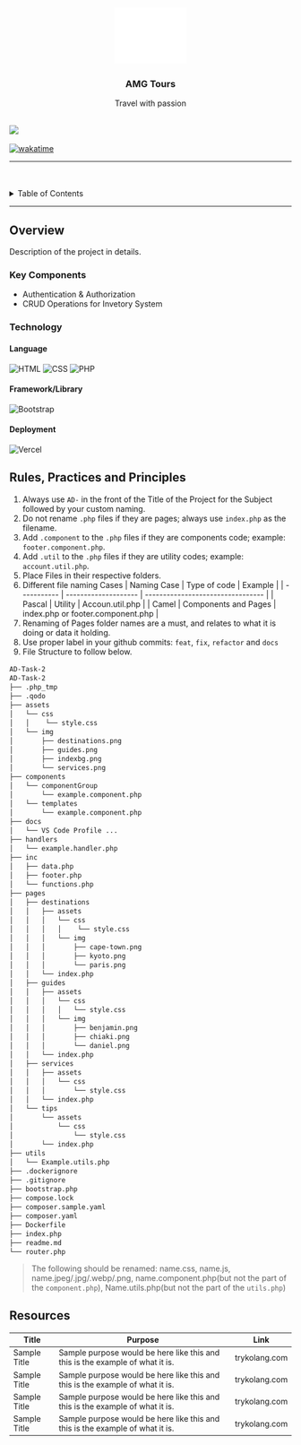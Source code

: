 <a name="readme-top">

<br/>

<br />
<div align="center">
  <a href=https://github.com/gaganalexa">
  <!-- TODO: If you want to add logo or banner you can add it here -->
    <img src="./assets/img/nyebe_white.png" alt="Nyebe" width="130" height="100">
  </a>
<!-- TODO: Change Title to the name of the title of your Project -->
  <h3 align="center">AMG Tours</h3>
</div>
<!-- TODO: Make a short description -->
<div align="center">
  Travel with passion
</div>

<br />

<!-- TODO: Change the zyx-0314 into your github username  -->
<!-- TODO: Change the WD-Template-Project into the same name of your folder -->

![](https://visit-counter.vercel.app/counter.png?page=zyx-0314/AD-CI4-Template-Project)

[![wakatime](https://wakatime.com/badge/user/018dd99a-4985-4f98-8216-6ca6fe2ce0f8/project/63501637-9a31-42f0-960d-4d0ab47977f8.svg)](https://wakatime.com/badge/user/018dd99a-4985-4f98-8216-6ca6fe2ce0f8/project/63501637-9a31-42f0-960d-4d0ab47977f8)

---

<br />
<br />

<!-- TODO: If you want to add more layers for your readme -->
<details>
  <summary>Table of Contents</summary>
  <ol>
    <li>
      <a href="#overview">Overview</a>
      <ol>
        <li>
          <a href="#key-components">Key Components</a>
        </li>
        <li>
          <a href="#technology">Technology</a>
        </li>
      </ol>
    </li>
    <li>
      <a href="#rule,-practices-and-principles">Rules, Practices and Principles</a>
    </li>
    <li>
      <a href="#resources">Resources</a>
    </li>
  </ol>
</details>

---

## Overview

<!-- TODO: To be changed -->
<!-- The following are just sample -->

Description of the project in details.

### Key Components

<!-- TODO: List of Key Components -->
<!-- The following are just sample -->

- Authentication & Authorization
- CRUD Operations for Invetory System

### Technology

<!-- TODO: List of Technology Used -->
#### Language
![HTML](https://img.shields.io/badge/HTML-E34F26?style=for-the-badge&logo=html5&logoColor=white)
![CSS](https://img.shields.io/badge/CSS-1572B6?style=for-the-badge&logo=css3&logoColor=white)
![PHP](https://img.shields.io/badge/PHP-777BB4?style=for-the-badge&logo=php&logoColor=white)

#### Framework/Library
![Bootstrap](https://img.shields.io/badge/Bootstrap-7952B3?style=for-the-badge&logo=bootstrap&logoColor=white)

#### Deployment
![Vercel](https://img.shields.io/badge/Vercel-000000?style=for-the-badge&logo=vercel&logoColor=white)

## Rules, Practices and Principles

<!-- Do not Change this -->

1. Always use `AD-` in the front of the Title of the Project for the Subject followed by your custom naming.
2. Do not rename `.php` files if they are pages; always use `index.php` as the filename.
3. Add `.component` to the `.php` files if they are components code; example: `footer.component.php`.
4. Add `.util` to the `.php` files if they are utility codes; example: `account.util.php`.
5. Place Files in their respective folders.
6. Different file naming Cases
   | Naming Case | Type of code         | Example                           |
   | ----------- | -------------------- | --------------------------------- |
   | Pascal      | Utility              | Accoun.util.php                   |
   | Camel       | Components and Pages | index.php or footer.component.php |
8. Renaming of Pages folder names are a must, and relates to what it is doing or data it holding.
9. Use proper label in your github commits: `feat`, `fix`, `refactor` and `docs`
10. File Structure to follow below.

```
AD-Task-2
AD-Task-2
├── .php_tmp
├── .qodo
├── assets
│   └── css
│   │    └── style.css
│   └── img
│       ├── destinations.png
│       ├── guides.png
│       ├── indexbg.png
│       └── services.png
├── components
│   └── componentGroup
│       └── example.component.php
│   └── templates
│       └── example.component.php
├── docs
│   └── VS Code Profile ...
├── handlers
│   └── example.handler.php
├── inc
│   ├── data.php
│   ├── footer.php
│   └── functions.php
├── pages
│   ├── destinations
│   │   ├── assets
│   │   │   └── css
│   │   │   │    └── style.css
│   │   │   └── img
│   │   │       ├── cape-town.png
│   │   │       ├── kyoto.png
│   │   │       └── paris.png
│   │   └── index.php
│   ├── guides
│   │   ├── assets
│   │   │   └── css
│   │   │   │   └── style.css
│   │   │   └── img
│   │   │       ├── benjamin.png
│   │   │       ├── chiaki.png
│   │   │       └── daniel.png
│   │   └── index.php
│   ├── services
│   │   ├── assets
│   │   │   └── css
│   │   │       └── style.css
│   │   └── index.php
│   └── tips
│       └── assets
│           └── css
│               └── style.css
│       └── index.php
├── utils
│   └── Example.utils.php
├── .dockerignore
├── .gitignore
├── bootstrap.php
├── compose.lock
├── composer.sample.yaml
├── composer.yaml
├── Dockerfile
├── index.php
├── readme.md
└── router.php
```
> The following should be renamed: name.css, name.js, name.jpeg/.jpg/.webp/.png, name.component.php(but not the part of the `component.php`), Name.utils.php(but not the part of the `utils.php`)

## Resources

<!-- TODO: Add References -->

| Title        | Purpose                                                                       | Link          |
| ------------ | ----------------------------------------------------------------------------- | ------------- |
| Sample Title | Sample purpose would be here like this and this is the example of what it is. | trykolang.com |
| Sample Title | Sample purpose would be here like this and this is the example of what it is. | trykolang.com |
| Sample Title | Sample purpose would be here like this and this is the example of what it is. | trykolang.com |
| Sample Title | Sample purpose would be here like this and this is the example of what it is. | trykolang.com |
